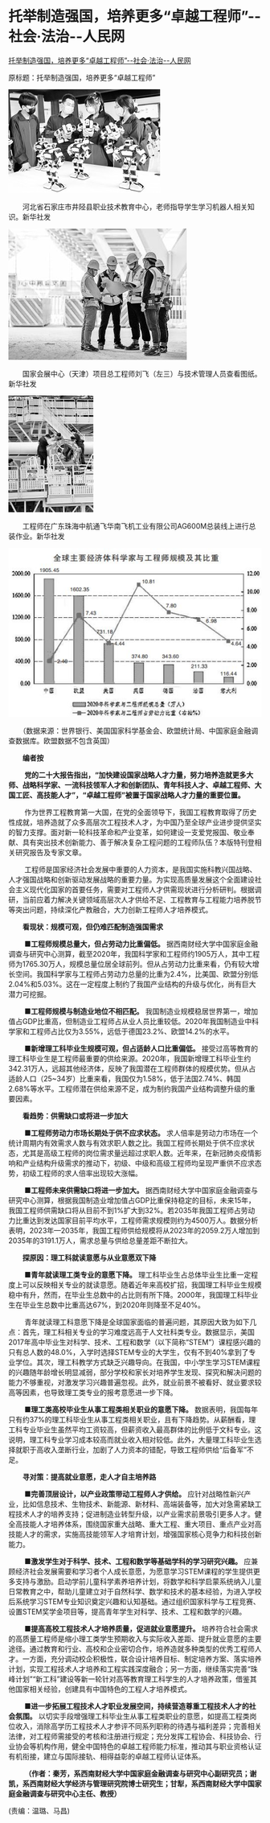 # 托举制造强国，培养更多“卓越工程师”--社会·法治--人民网
[托举制造强国，培养更多“卓越工程师”--社会·法治--人民网](http://society.people.com.cn/n1/2022/1208/c1008-32582899.html) 

 原标题：托举制造强国，培养更多“卓越工程师”

![](assets/4/2/42abd6a54fb3f0454f7df66ccc4c24ef.png)

　　河北省石家庄市井陉县职业技术教育中心，老师指导学生学习机器人相关知识。新华社发

![](assets/0/5/05ae6a1e5083a1f4ab89b8310b3d5216.jpg)

　　国家会展中心（天津）项目总工程师刘飞（左三）与技术管理人员查看图纸。新华社发

![](assets/9/3/93875271c36680493e49070e0084778b.png)

　　工程师在广东珠海中航通飞华南飞机工业有限公司AG600M总装线上进行总装作业。新华社发

![](assets/0/a/0aad4154cef3b1f1b2a69e8363fb6f98.jpg)

　　（数据来源：世界银行、美国国家科学基金会、欧盟统计局、中国家庭金融调查数据库。欧盟数据不包含英国）

　　**编者按**

　　 **党的二十大报告指出，“加快建设国家战略人才力量，努力培养造就更多大师、战略科学家、一流科技领军人才和创新团队、青年科技人才、卓越工程师、大国工匠、高技能人才”，“卓越工程师”被置于国家战略人才力量的重要位置。** 

　　 作为世界工程教育第一大国，在党的全面领导下，我国工程教育取得了历史性成就，培养造就了众多高层次工程技术人才，为中国乃至全球产业进步提供坚实的智力支撑。面对新一轮科技革命和产业变革，如何建设一支爱党报国、敬业奉献、具有突出技术创新能力、善于解决复杂工程问题的工程师队伍？本版特刊登相关研究报告及专家文章。

　　 工程师是国家经济社会发展中重要的人力资本，是我国实施科教兴国战略、人才强国战略和创新驱动发展战略的重要力量。为实现高质量发展这个全面建设社会主义现代化国家的首要任务，需要对工程师人才供需现状进行分析研判。根据调研，当前应着力解决关键领域高层次人才供给不足、工程教育与工程能力培养脱节等突出问题，持续深化产教融合，大力创新工程师人才培养模式。

　　**看现状：规模可观，但仍难匹配制造强国需求**

　　 **■工程师规模总量大，但占劳动力比重偏低。** 据西南财经大学中国家庭金融调查与研究中心测算，截至2020年，我国科学家和工程师约1905万人，其中工程师为1765.30万人，规模总量位居全球前列。但从占劳动力比重来看，仍有较大增长空间。我国科学家与工程师占劳动力总量的比重为2.4%，比美国、欧盟分别低2.04%和5.03%。这在一定程度上制约了我国产业结构的升级与优化，尚有巨大潜力可挖掘。

　　 **■工程师规模与制造业地位不相匹配。** 我国制造业规模稳居世界第一，增加值占GDP比重高，但制造业工程师占从业人员比重较低。2020年我国制造业中科学家和工程师占比仅为3.55%，远低于德国23.2%、欧盟14.2%的水平。

　　 ■**新增理工科毕业生规模可观，但占适龄人口比重偏低。** 接受过高等教育的理工科毕业生是工程师最重要的供给来源。2020年，我国新增理工科毕业生约342.31万人，远超其他经济体，反映了我国潜在工程师群体的规模优势。但从占适龄人口（25~34岁）比重来看，我国仅为1.58%，低于法国2.74%、韩国2.68%等水平。工程师潜在供给来源不足，成为制约我国产业结构调整升级的重要因素。

　　**看趋势：供需缺口或将进一步加大**

　　 **■工程师劳动力市场长期处于供不应求状态。** 求人倍率是劳动力市场在一个统计周期内有效需求人数与有效求职人数之比。我国工程师长期处于供不应求状态，尤其是高级工程师的岗位需求量远超过求职人数。近年来，在新冠肺炎疫情影响和产业结构升级需求的推动下，初级、中级和高级工程师均呈现严重供不应求态势，初级工程师的求人倍率出现较大涨幅。

　　 **■工程师未来供需缺口将进一步加大。** 据西南财经大学中国家庭金融调查与研究中心测算，根据我国制造业增加值占GDP比重保持稳定的目标，未来15年，我国工程师供需缺口将从目前不到1%扩大到32%。若2035年我国工程师占劳动力比重达到发达国家目前平均水平，工程师需求规模则约为4500万人。数据分析表明，2023年—2035年，我国工程师供给规模将从2023年的2059.2万人增加到2035年的3191.1万人，需求总量与供给总量差距不断拉大。

　　**探原因：理工科就读意愿与从业意愿双下降**

　　 **■青年就读理工类专业的意愿下降。** 理工科毕业生占总体毕业生比重一定程度上可以反映相关专业的就读意愿。随着近年来高校扩招，我国理工科毕业生规模稳中有升，然而，在毕业生总数中的占比则有所下降。2000年，我国理工科毕业生在毕业生总数中比重高达67%，到2020年则降至不足40%。

　　 青年就读理工科意愿下降是全球国家面临的普遍问题，其原因大致为如下几点：首先，理工科相关专业的学习难度远高于人文社科类专业。数据显示，美国2017年高中毕业生对科学、技术、工程和数学（以下简称“STEM”）课程感兴趣的只有总人数的48.0%，入学时选择STEM专业的大学生，仅有不到40%拿到了专业学位。其次，理工科教学方式缺乏兴趣导向。在我国，中小学生学习STEM课程的兴趣随年龄增长明显减弱，部分学校和家长对培养学生发现、探究和解决问题的能力不够重视，对激发学习兴趣普遍忽视。此外，就业前景不被看好、就业要求较高等因素，也导致理工类专业的报考意愿进一步下降。

　　 **■理工类高校毕业生从事工程类相关职业的意愿下降。** 数据表明，我国每年只有约37%的理工科毕业生从事工程类相关职业，且有下降趋势。从薪酬看，理工科专业毕业生虽然平均工资较高，但薪资收入最高群体的比例低于文科专业。这说明，理工科专业学习成本较高而就业收入相对较低。此外，大量理工科毕业生选择就职于高收入垄断行业，加剧了人力资本的错配，导致工程师供给“后备军”不足。

　　**寻对策：提高就业意愿，走人才自主培养路**

　　 **■完善顶层设计，以产业政策带动工程师人才供给。** 应针对战略性新兴产业，比如信息技术、生物技术、新能源、新材料、高端装备等，加大对急需紧缺工程技术人才的培养支持；促进制造业转型升级，以产业需求前景吸引更多人才。健全高技能人才培养体系，围绕国家重大战略、重大工程、重大项目、重点产业对高技能人才的需求，实施高技能领军人才培育计划，增强国家核心竞争力和科技创新能力。

　　 **■激发学生对于科学、技术、工程和数学等基础学科的学习研究兴趣。** 应兼顾经济社会发展需要和学习者个人成长意愿，为愿意学习STEM课程的学生提供更多支持与激励。启动学前儿童科学素养培养计划，将数学和科学启蒙系统纳入儿童日常教育之中，帮助儿童建立对于自然科学、数学和技术的基本经验，为进入学校后系统学习STEM专业知识奠定兴趣和认知基础。通过组织国家科学与工程竞赛、设置STEM奖学金项目等，提高青年学生对科学、技术、工程和数学的兴趣。

　　 **■提高高校工程技术人才培养质量，促进就业意愿提升。** 培养符合社会需求的高质量工程师是缩小理工类学生预期收入与实际收入差距、提升就业意愿的主要途径。通过教育和行业、高校和企业密切合作，培养造就多种类型的优秀工程师人才。一方面，充分调动校企积极性，联合设计培养目标、制定培养方案、落实培养计划，实现工程技术人才培养和工程实践深度融合；另一方面，继续落实完善“珠峰计划”“新工科”建设等新一轮针对高等教育理工科学生的人才培养政策，借鉴其他国家相关经验，创建具有中国特色的工程人才培养模式。

　　 **■进一步拓展工程技术人才职业发展空间，持续营造尊重工程技术人才的社会氛围。** 以切实手段增强理工科毕业生从事工程类职业的意愿，如提高工程类岗位收入，消除高学历工程技术人才参评不同系列职称的待遇与福利差异；完善相关法律，对工程师需接受的考核和注册进行规定；充分发挥工程协会、科技协会、行业协会等机构作用，健全中国特色的卓越工程师能力标准，推动其与职业资格认证有机衔接，建立与国际接轨、相得益彰的卓越工程师认证体系。

　　 **（作者：秦芳，系西南财经大学中国家庭金融调查与研究中心副研究员；谢凯，系西南财经大学经济与管理研究院博士研究生；甘犁，系西南财经大学中国家庭金融调查与研究中心主任、教授）**

(责编：温璐、马昌)